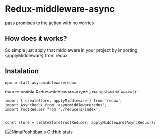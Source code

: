 # Redux-middleware-async
pass promises to the action with no worries 
## How does it works?
So simple just apply that middleware in your project by importing {applyMiddleware} from redux

## Instalation
```
npm install asyncmiddlewareredux
```
then to enable Redux-middleware-async ,use <a>```applyMiddleware()```</a>:
```
import { createStore, applyMiddleware } from 'redux';
import AsyncRedux from 'asyncmiddlewareredux';
import rootReducer from './reducers/index';


const store = createStore(rootReducer, applyMiddleware(AsyncRedux));
```
[![NimaPoshtiban's GitHub stats](https://github-readme-stats.vercel.app/api?username=nimaposhtiban&show_icons=true&theme=dark)


